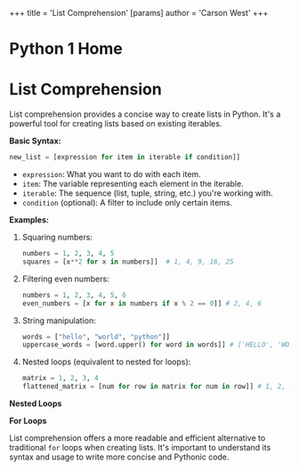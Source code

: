 +++
 title = 'List Comprehension'
[params]
	author = 'Carson West'
+++
# Python 1 Home
# List Comprehension 
List comprehension provides a concise way to create lists in Python. It's a powerful tool for creating lists based on existing iterables.

**Basic Syntax:**

```python
new_list = [expression for item in iterable if condition]]
```

*   `expression`: What you want to do with each item.
*   `item`: The variable representing each element in the iterable.
*   `iterable`:  The sequence (list, tuple, string, etc.) you're working with.
*   `condition` (optional): A filter to include only certain items.


**Examples:**

1.  Squaring numbers:

    ```python
    numbers = 1, 2, 3, 4, 5
    squares = [x**2 for x in numbers]]  # 1, 4, 9, 16, 25
    ```

2.  Filtering even numbers:

    ```python
    numbers = 1, 2, 3, 4, 5, 6
    even_numbers = [x for x in numbers if x % 2 == 0]] # 2, 4, 6
    ```

3.  String manipulation:

    ```python
    words = ["hello", "world", "python"]]
    uppercase_words = [word.upper() for word in words]] # ['HELLO', 'WORLD', 'PYTHON']]
    ```

4.  Nested loops (equivalent to nested for loops):

    ```python
    matrix = 1, 2, 3, 4
    flattened_matrix = [num for row in matrix for num in row]] # 1, 2, 3, 4
    ```


**Nested Loops**

**For Loops**


List comprehension offers a more readable and efficient alternative to traditional `for` loops when creating lists.  It's important to understand its syntax and usage to write more concise and Pythonic code.

